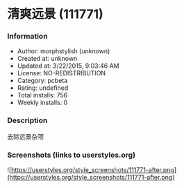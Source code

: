 # 清爽远景 (111771)

### Information
- Author: morphstylish (unknown)
- Created at: unknown
- Updated at: 3/22/2015, 9:03:46 AM
- License: NO-REDISTRIBUTION
- Category: pcbeta
- Rating: undefined
- Total installs: 756
- Weekly installs: 0


### Description
去除远景杂项


### Screenshots (links to userstyles.org)
![https://userstyles.org/style_screenshots/111771-after.png](https://userstyles.org/style_screenshots/111771-after.png)


